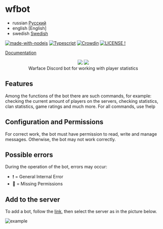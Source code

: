 # wfbot
- russian [Русский](./README.md)
- english [English]
- swedish [Swedish](./README_se.md)

[![made-with-nodejs](https://img.shields.io/badge/Made%20with-Node.js-1f425f.svg)](https://nodejs.org)
[![Typescript](https://img.shields.io/badge/Written%20on-TypeScript-blue)](https://typescriptlang.org/)
[![Crowdin](https://badges.crowdin.net/warface/localized.svg)](https://crowdin.com/project/warface)
[![LICENSE !](https://img.shields.io/github/license/GlobalArtLimited/wfbot.png)](https://github.com/GlobalArtLimited/wfbot/blob/master/LICENSE)

[Documentation](https://wfbot.cf/swagger/)

<p align="center">
    <a href="https://ru.warface.com"><img src="https://i.imgur.com/V32gM6h.png"></a> <a href="https://discord.com">
    <img src="https://i.imgur.com/80yu4rz.png"></a> 
    <br>
    Warface Discord bot for working with player statistics
</p>

## Features
Among the functions of the bot there are such commands, for example: checking the current amount of players on the servers, checking statistics, clan statistics, game ratings and much more.
For all commands, use !help

## Configuration and Permissions
For correct work, the bot must have permission to read, write and manage messages. Otherwise, the bot may not work correctly.

## Possible errors
During the operation of the bot, errors may occur:

- :heavy_exclamation_mark: = General Internal Error
- :no_entry_sign: = Missing Permissions

## Add to the server
To add a bot, follow the [link](https://discord.com/oauth2/authorize?client_id=800354757297438750&scope=bot+applications.commands&permissions=355392), then select the server as in the picture below.

![example](https://i.imgur.com/KCdUbpd.png)
